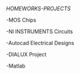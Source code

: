 *HOMEWORKS-PROJECTS*


-MOS Chips

-Nl INSTRUMENTS Circuits

-Autocad Electrical Designs

-DIALUX Project

-Matlab
